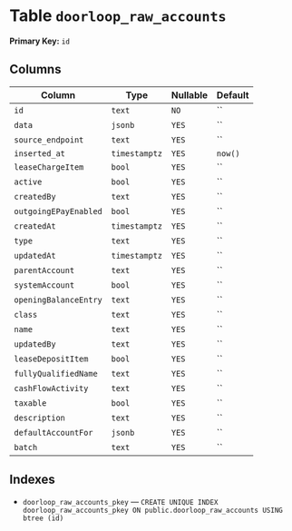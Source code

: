 # Table `doorloop_raw_accounts`

**Primary Key:** `id`

## Columns

| Column | Type | Nullable | Default |
|---|---|---|---|
| `id` | `text` | `NO` | `` |
| `data` | `jsonb` | `YES` | `` |
| `source_endpoint` | `text` | `YES` | `` |
| `inserted_at` | `timestamptz` | `YES` | `now()` |
| `leaseChargeItem` | `bool` | `YES` | `` |
| `active` | `bool` | `YES` | `` |
| `createdBy` | `text` | `YES` | `` |
| `outgoingEPayEnabled` | `bool` | `YES` | `` |
| `createdAt` | `timestamptz` | `YES` | `` |
| `type` | `text` | `YES` | `` |
| `updatedAt` | `timestamptz` | `YES` | `` |
| `parentAccount` | `text` | `YES` | `` |
| `systemAccount` | `bool` | `YES` | `` |
| `openingBalanceEntry` | `text` | `YES` | `` |
| `class` | `text` | `YES` | `` |
| `name` | `text` | `YES` | `` |
| `updatedBy` | `text` | `YES` | `` |
| `leaseDepositItem` | `bool` | `YES` | `` |
| `fullyQualifiedName` | `text` | `YES` | `` |
| `cashFlowActivity` | `text` | `YES` | `` |
| `taxable` | `bool` | `YES` | `` |
| `description` | `text` | `YES` | `` |
| `defaultAccountFor` | `jsonb` | `YES` | `` |
| `batch` | `text` | `YES` | `` |

## Indexes

- `doorloop_raw_accounts_pkey` — `CREATE UNIQUE INDEX doorloop_raw_accounts_pkey ON public.doorloop_raw_accounts USING btree (id)`
